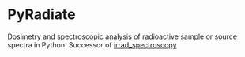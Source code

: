 # PyRadiate
Dosimetry and spectroscopic analysis of radioactive sample or source spectra in Python.
Successor of [irrad_spectroscopy](https://github.com/SiLab-Bonn/irrad_spectroscopy)
